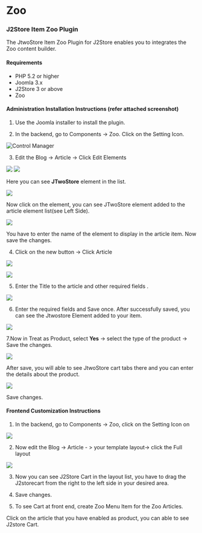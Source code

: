 # Zoo

### J2Store Item Zoo  Plugin 

The JtwoStore Item Zoo Plugin for J2Store enables you to integrates the Zoo content builder. 

#### Requirements
* PHP 5.2 or higher
* Joomla 3.x
* J2Store 3 or above
* Zoo 

#### Administration Installation Instructions (refer attached screenshot)
1. Use the Joomla installer to install the plugin. 

2. In the backend, go to Components -> Zoo. Click on the Setting Icon.
 
![Control Manager](ctrl_manager.png)

3. Edit the Blog -> Article -> Click Edit Elements

![](app_config.png)
![](step_1.png)

	
Here you can see **JTwoStore** element in the list.
  
![](step_2.png)
	
Now click on the element, you can see JTwoStore element added to the article element list(see Left Side).
 
![](step_3_up.png)

You have to enter the name of the element to display in the article item. Now save the changes.	

4. Click on the new button -> Click Article

![](create_new_article.png)

![](step_4.png)

5. Enter the Title to the article and other required fields .

![](new_item_before_save.png)

6. Enter the required fields and Save once. After successfully saved, you can see the Jtwostore Element added to your item.

![](new_item_after_save.png)

7.Now in Treat as Product, select **Yes** -> select the type of the product -> Save the changes.

 ![](enable_product_choose_product_type.png)

After save, you will able to see JtwoStore cart tabs there and you can enter the details about the product.

 ![](step_6.png)

Save changes.

#### Frontend Customization Instructions
1. In the backend, go to Components -> Zoo, click on the Setting Icon on

![](ctrl_manager.png)

2. Now edit the Blog -> Article - > your template layout-> click the Full layout   

  ![](front_end_adding_element_layout.png)

3. Now you can see J2Store Cart in the layout list, you have to drag the J2storecart from the right to the left side in your desired area. 

4. Save changes.
		
5. To see Cart at front end, create Zoo Menu Item for the Zoo Articles.

Click on the article that you have enabled as product, you can able to see J2store Cart. 

![![](step_7.png)](step_final.png)